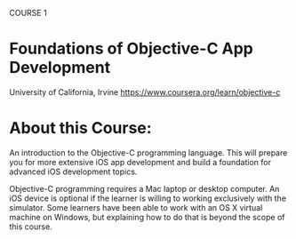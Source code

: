 COURSE 1
# Foundations of Objective-C App Development
University of California, Irvine
https://www.coursera.org/learn/objective-c

# About this Course:
An introduction to the Objective-C programming language.  This will prepare you for more extensive iOS app development and build a foundation for advanced iOS development topics.

Objective-C programming requires a Mac laptop or desktop computer.  An iOS device is optional if the learner is willing to working exclusively with the simulator.  Some learners have been able to work with an OS X virtual machine on Windows, but explaining how to do that is beyond the scope of this course.
